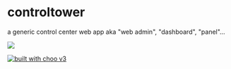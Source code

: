 # controltower
a generic control center web app aka "web admin", "dashboard", "panel"…

<a href="https://openclipart.org/detail/216736/airport-control-tower"><img src="https://openclipart.org/download/216736/airport-control-tower.svg" /></a>

[![built with choo v3](https://img.shields.io/badge/built%20with%20choo-v3-ffc3e4.svg?style=flat-square)](https://github.com/yoshuawuyts/choo)
